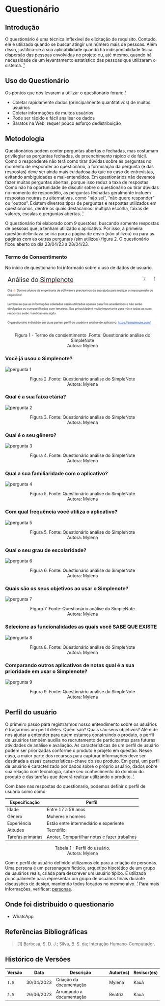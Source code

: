 # Questionário

## Introdução

O questionário é uma técnica inflexível de elicitação de requisito.  Contudo, ele é utilizado quando se buscar atingir um número mais de pessoas. Além disso, justifica-se a sua aplicabilidade quando há indisponibilidade física, dispersão das pessoas envolvidas no projeto ou, até mesmo, quando há necessidade de um levantamento estatístico das pessoas que utilizaram o sistema. [¹](ancora#1) 

## Uso do Questionário
Os pontos que nos levaram a utilizar o questionário foram: [¹](ancora#1) 

- Coletar rapidamente dados (principalmente quantitativos) de muitos usuários
- Coletar informações de muitos usuários
- Pode ser rápido e fácil analisar os dados
- Baratos na Web, requer pouco esforço dedistribuição


## Metodologia

Questionários podem conter perguntas abertas e fechadas, mas costumam privilegiar as perguntas fechadas, de preenchimento rápido e de fácil. Como o respondente não terá como tirar dúvidas sobre as perguntas no momento de responder ao questionário, a formulação da pergunta (e das respostas) deve ser ainda mais cuidadosa do que no caso de entrevistas, evitando ambiguidades e mal-entendidos. Em questionários não devemos fazer muitas perguntas abertas, porque isso reduz a taxa de respostas. Como não há oportunidade de discutir sobre o questionário ou tirar dúvidas no momento de respondêlo, as perguntas fechadas geralmente incluem respostas neutras ou alternativas, como “não sei”, “não quero responder” ou “outros”. Existem diversos tipos de perguntas e respostas utilizados em questionários, dentre os quais destacamos:
múltipla escolha, faixas de valores, escalas e perguntas abertas. [¹](ancora#1) 
<p>
O questionário foi elaborado com 9 questões, buscando somente respostas de pessoas que já tenham utilizado o aplicativo. Por isso, a primeira questão delimitava se iria para a página de envio (não utilizou) ou para as páginas com as outras perguntas (sim utilizou) figura 2.  
O questionário ficou aberto do dia 23/04/23 a 28/04/23.
</p>

### Termo de Consentimento

<p>
 No inicio de questionario foi informado sobre o uso de dados de usuario.
</p>

![termo](../img/usoQuestionario.jpeg)
 <p align="center"> Figura 1 - Termo de consientimento .Fonte: Questionário análise do SimpleNote <br> Autora: Mylena </p>

###  Você já usou o Simplenote?
![pergunta 1](https://user-images.githubusercontent.com/86479209/235379693-671a29ac-0d76-4714-8224-951b22516652.png)
 <p align="center"> Figura 2 .Fonte: Questionário análise do SimpleNote <br> Autora: Mylena </p>

### Qual é a sua faixa etária?

![pergunta 2](https://user-images.githubusercontent.com/86479209/235379854-445fe171-d16e-4657-82c2-3b1303e7e767.png)
<p align="center"> Figura 3. Fonte: Questionário análise do SimpleNote <br> Autora: Mylena </p>

### Qual é o seu gênero?
![pergunta 3](https://user-images.githubusercontent.com/86479209/235512826-5ae350a1-be78-4379-ba01-912b9bd4ccc0.png)


<p align="center"> Figura 4. Fonte: Questionário análise do SimpleNote <br> Autora: Mylena </p>

###  Qual a sua familiaridade com o aplicativo?

![pergunta 4](https://user-images.githubusercontent.com/86479209/235379913-4e5ce774-8655-47ed-8812-9b4eb7ce761d.png)
<p align="center"> Figura 5. Fonte: Questionário análise do SimpleNote <br> Autora: Mylena </p>

### Com qual frequência você utiliza o aplicativo?

![pergunta 5](https://user-images.githubusercontent.com/86479209/235379918-182aa437-8755-4c59-ad08-9ffc54657799.png)
<p align="center"> Figura 5. Fonte: Questionário análise do SimpleNote <br> Autora: Mylena </p>

### Qual o seu grau de escolaridade?

![pergunta 6](https://user-images.githubusercontent.com/86479209/235379920-d961f9ea-d54b-4fd0-a6fc-04f501990a4c.png)
<p align="center"> Figura 6. Fonte: Questionário análise do SimpleNote <br> Autora: Mylena </p>

### Quais são os seus objetivos ao usar o Simplenote?

![pergunta 7](https://user-images.githubusercontent.com/86479209/235379923-d7883ee0-300a-408a-b698-92babc84dd6c.png)
<p align="center"> Figura 7. Fonte: Questionário análise do SimpleNote <br> Autora: Mylena </p>

### Selecione as funcionalidades as quais você SABE QUE EXISTE

![pergunta 8](https://user-images.githubusercontent.com/86479209/235379925-5f8972e8-7980-44eb-8330-bda6aee00bb9.png)
<p align="center"> Figura 8. Fonte: Questionário análise do SimpleNote <br> Autora: Mylena </p>

### Comparando outros aplicativos de notas qual é a sua prioridade em usar o Simplenote?

![pergunta 9](https://user-images.githubusercontent.com/86479209/235379930-63a04aab-4c1e-47b8-8e89-eab252a1d5a8.png)
<p align="center"> Figura 9. Fonte: Questionário análise do SimpleNote <br> Autora: Mylena </p>

## Perfil do usuário 

O primeiro passo para registrarmos nosso entendimento sobre os usuários é traçarmos um perfil deles.
Quem são? Quais são seus objetivos? Além de nos ajudar a entender para quem estamos construindo o
produto, o perfil de usuários também auxilia no recrutamento de participantes para futuras atividades de
análise e avaliação. As características de um perfil de usuário podem ser priorizadas conforme o produto e projeto em
questão. Nesse caso, a maior parte dos recursos para capturar informações deve ser destinada a essas
características-chave do seu produto. Em geral, um perfil de usuário é caracterizado por dados sobre o
próprio usuário, dados sobre sua relação com tecnologia, sobre seu conhecimento do domínio do produto e
das tarefas que deverá realizar utilizando o produto. [¹](ancora#1) 

<p>
 Com base nas respostas do questionario, podemos definir o perfil de usuário como como:
</p>

<center>

|Especificação      | Perfil                                  | 
|-------------      |---------------------                    |
| Idade             | Entre 17 a 59 anos                      |  
| Gênero            | Muheres e homens                        |
| Experiência       | Estão entre intermediário e experiente  |
| Atitudes          | Tecnófilo                               | 
| Tarefas primárias | Anotar, Compartilhar notas e fazer trabalhos              |

</center>

<p align="center"> Tabela 1 - Perfil do usuário. <br> Autora: Mylena </p>

Com o perfil de usuário definido utilizamos ele para a criação de personas. Uma persona é um personagem fictício, arquétipo hipotético de um grupo de usuários reais, criada para descrever um usuário típico. É utilizada principalmente para representar um grupo de usuários finais durante discussões de design,
mantendo todos focados no mesmo alvo. [¹](ancora#1) 
Para mais informações, verificar: [personas](https://requisitos-de-software.github.io/2023.1-Simplenote/elicitacao/personas/).


## Onde foi distribuido o questionario 
 - WhatsApp

## Referências Bibliográficas


> [1] Barbosa, S. D. J.; Silva, B. S. da; Interação Humano-Computador.
> 

## Histórico de Versões
| Versão | Data | Descrição| Autor(es) | Revisor(es)
|--|--|--|--|--|
|`1.0` | 30/04/2023 | Criação da documentação| Mylena |Kauã |
|`2.0` | 26/06/2023 | Arrumando a documentação| Beatriz |Kauã |


